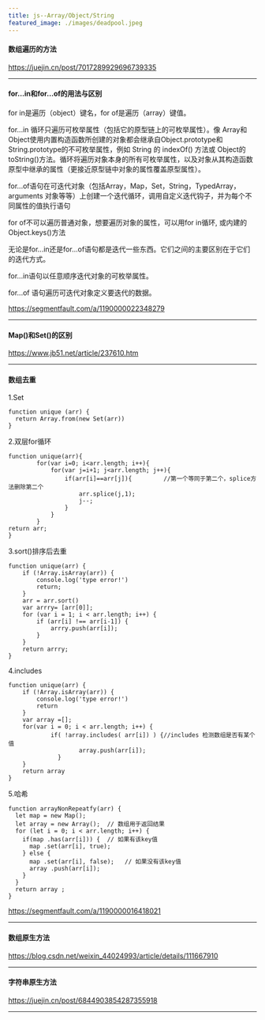 ```yaml
---
title: js--Array/Object/String
featured_image: ./images/deadpool.jpeg
---
```



#### 数组遍历的方法

https://juejin.cn/post/7017289929696739335

---

#### for…in和for…of的用法与区别

for in是遍历（object）键名，for of是遍历（array）键值。

for...in 循环只遍历可枚举属性（包括它的原型链上的可枚举属性）。像 Array和Object使用内置构造函数所创建的对象都会继承自Object.prototype和String.prototype的不可枚举属性，例如 String 的 indexOf()  方法或 Object的toString()方法。循环将遍历对象本身的所有可枚举属性，以及对象从其构造函数原型中继承的属性（更接近原型链中对象的属性覆盖原型属性）。

for...of语句在可迭代对象（包括Array，Map，Set，String，TypedArray，arguments 对象等等）上创建一个迭代循环，调用自定义迭代钩子，并为每个不同属性的值执行语句

for of不可以遍历普通对象，想要遍历对象的属性，可以用for in循环, 或内建的Object.keys()方法

无论是for...in还是for...of语句都是迭代一些东西。它们之间的主要区别在于它们的迭代方式。

for...in语句以任意顺序迭代对象的可枚举属性。

for...of 语句遍历可迭代对象定义要迭代的数据。

https://segmentfault.com/a/1190000022348279

---

#### Map()和Set()的区别

https://www.jb51.net/article/237610.htm

---

#### 数组去重

1.Set

```
function unique (arr) {
  return Array.from(new Set(arr))
}
```

2.双层for循环

```
function unique(arr){            
        for(var i=0; i<arr.length; i++){
            for(var j=i+1; j<arr.length; j++){
                if(arr[i]==arr[j]){         //第一个等同于第二个，splice方法删除第二个
                    arr.splice(j,1);
                    j--;
                }
            }
        }
return arr;
}
```

3.sort()排序后去重

```
function unique(arr) {
    if (!Array.isArray(arr)) {
        console.log('type error!')
        return;
    }
    arr = arr.sort()
    var arrry= [arr[0]];
    for (var i = 1; i < arr.length; i++) {
        if (arr[i] !== arr[i-1]) {
            arrry.push(arr[i]);
        }
    }
    return arrry;
}
```

4.includes

```
function unique(arr) {
    if (!Array.isArray(arr)) {
        console.log('type error!')
        return
    }
    var array =[];
    for(var i = 0; i < arr.length; i++) {
            if( !array.includes( arr[i]) ) {//includes 检测数组是否有某个值
                    array.push(arr[i]);
              }
    }
    return array
}
```

5.哈希

```
function arrayNonRepeatfy(arr) {
  let map = new Map();
  let array = new Array();  // 数组用于返回结果
  for (let i = 0; i < arr.length; i++) {
    if(map .has(arr[i])) {  // 如果有该key值
      map .set(arr[i], true); 
    } else { 
      map .set(arr[i], false);   // 如果没有该key值
      array .push(arr[i]);
    }
  } 
  return array ;
}
```
https://segmentfault.com/a/1190000016418021

---

#### 数组原生方法

https://blog.csdn.net/weixin_44024993/article/details/111667910

---

#### 字符串原生方法

https://juejin.cn/post/6844903854287355918

---